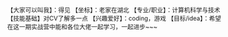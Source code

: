 【大家可以叫我】：得见
【坐标】：老家在湖北
【专业/职业】：计算机科学与技术
【技能基础】对CV了解多一点
【兴趣爱好】：coding，游戏
【目标/idea】：希望在这一期实战营中能和各位大佬一起学习，一起进步~~~
